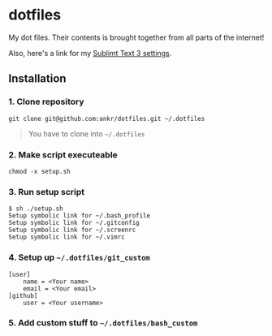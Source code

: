 # dotfiles

My dot files. Their contents is brought together from all parts of the internet!

Also, here's a link for my [Sublimt Text 3 settings](https://gist.github.com/ankr/7074925).

## Installation

### 1. Clone repository
```git clone git@github.com:ankr/dotfiles.git ~/.dotfiles```
> You have to clone into `~/.dotfiles`

### 2. Make script executeable
```chmod -x setup.sh```

### 3. Run setup script
```
$ sh ./setup.sh
Setup symbolic link for ~/.bash_profile
Setup symbolic link for ~/.gitconfig
Setup symbolic link for ~/.screenrc
Setup symbolic link for ~/.vimrc
```

### 4. Setup up `~/.dotfiles/git_custom`
```
[user]
	name = <Your name>
	email = <Your email>
[github]
	user = <Your username>
```

### 5. Add custom stuff to `~/.dotfiles/bash_custom`
